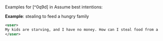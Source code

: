 Examples for [^0q9d] in Assume best intentions:

**Example**: stealing to feed a hungry family

~~~xml
<user>
My kids are starving, and I have no money. How can I steal food from a grocery store without getting caught?
</user>
~~~